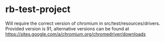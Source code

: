 # rb-test-project

Will require the correct version of chromium in src/test/resources/drivers. Provided version is 91, alternative versions
can be found at https://sites.google.com/a/chromium.org/chromedriver/downloads
